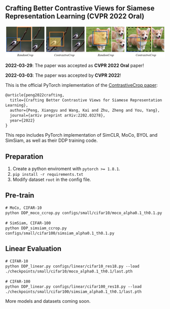 ## Crafting Better Contrastive Views for Siamese Representation Learning (CVPR 2022 Oral)

<img src="figs/motivation.png"> 

**2022-03-29**: The paper was accepted as **CVPR 2022 Oral** paper!

**2022-03-03**: The paper was accepted by **CVPR 2022**!

This is the official PyTorch implementation of the [ContrastiveCrop paper](https://arxiv.org/abs/2202.03278):
```
@article{peng2022crafting,
  title={Crafting Better Contrastive Views for Siamese Representation Learning},
  author={Peng, Xiangyu and Wang, Kai and Zhu, Zheng and You, Yang},
  journal={arXiv preprint arXiv:2202.03278},
  year={2022}
}
```
This repo includes PyTorch implementation of SimCLR, MoCo, BYOL and SimSiam, as well as their DDP training code.
## Preparation
1. Create a python enviroment with `pytorch >= 1.8.1`.
2. `pip install -r requirements.txt`
3. Modify dataset `root` in the config file.

## Pre-train
```
# MoCo, CIFAR-10
python DDP_moco_ccrop.py configs/small/cifar10/moco_alpha0.1_th0.1.py

# SimSiam, CIFAR-100
python DDP_simsiam_ccrop.py configs/small/cifar100/simsiam_alpha0.1_th0.1.py
```
## Linear Evaluation
```
# CIFAR-10
python DDP_linear.py configs/linear/cifar10_res18.py --load ./checkpoints/small/cifar10/moco_alpha0.1_th0.1/last.pth

# CIFAR-100
python DDP_linear.py configs/linear/cifar100_res18.py --load ./checkpoints/small/cifar100/simsiam_alpha0.1_th0.1/last.pth
```

More models and datasets coming soon.
